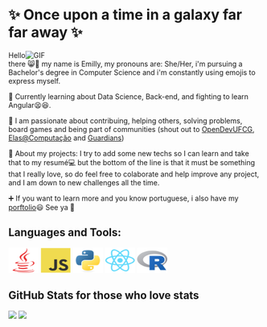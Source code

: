 # ✨ Once upon a time in a galaxy far far away ✨
<img align="right" width="470" alt="GIF" src="https://miro.medium.com/max/480/0*tWkX7jycteZn1qbC.gif" />

Hello there 😸🥰 my name is Emilly, my pronouns are: She/Her, i'm pursuing a Bachelor's degree in Computer Science and i'm constantly using emojis to express myself.

🔭 Currently learning about Data Science, Back-end, and fighting to learn Angular😫😆.

🌱 I am passionate about contribuing, helping others, solving problems, board games and being part of communities (shout out to [OpenDevUFCG](https://opendevufcg.org/), [Elas@Computação](https://elas.computacao.ufcg.edu.br/) and [Guardians](https://github.com/Guardians-DSC))

💓 About my projects: I try to add some new techs so I can learn and take that to my resumé💻 but the bottom of the line is that it must be something that I really love, so do feel free to colaborate and help improve any project, and I am down to new challenges all the time.

➕ If you want to learn more and you know portuguese, i also have my [porftolio](https://emys-alb.github.io/)😃 See ya 👋

## Languages and Tools:
<div>
  <img alt="java" height="50" width="60" src="https://raw.githubusercontent.com/devicons/devicon/master/icons/java/java-plain.svg">
  <img alt="js" height="50" width="60" src="https://raw.githubusercontent.com/devicons/devicon/master/icons/javascript/javascript-original.svg">
  <img alt="python" height="50" width="60" src="https://raw.githubusercontent.com/devicons/devicon/master/icons/python/python-original.svg">
  <img alt="react" height="50" width="60" src="https://raw.githubusercontent.com/devicons/devicon/master/icons/react/react-original.svg">
  <img alt="r" height="50" width="60" src="https://raw.githubusercontent.com/devicons/devicon/master/icons/r/r-original.svg">
</div>

## GitHub Stats for those who love stats
<div>
  <img height="160" src="https://github-readme-stats.vercel.app/api?username=emys-alb&show_icons=true&theme=radical">
  <img height="160" src="https://github-readme-stats.vercel.app/api/top-langs/?username=emys-alb&layout=compact&theme=radical">
</div>

